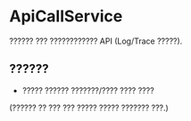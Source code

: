 # ApiCallService
?????? ??? ???????????? API (Log/Trace ?????).

## ??????
- ????? ?????? ???????/???? ???? ????

(?????? ?? ??? ??? ????? ????? ??????? ???.)
